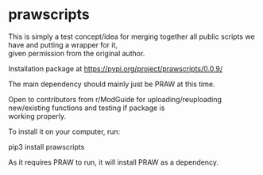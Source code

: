# prawscripts

This is simply a test concept/idea for merging together all public scripts we have and putting a wrapper for it,  
given permission from the original author.

Installation package at https://pypi.org/project/prawscripts/0.0.9/

The main dependency should mainly just be PRAW at this time.

Open to contributors from r/ModGuide for uploading/reuploading new/existing functions and testing if package is  
working properly.

To install it on your computer, run:

pip3 install prawscripts

As it requires PRAW to run, it will install PRAW as a dependency.
